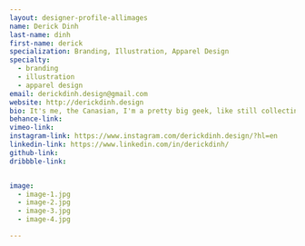 ```yaml
---
layout: designer-profile-allimages
name: Derick Dinh
last-name: dinh
first-name: derick
specialization: Branding, Illustration, Apparel Design
specialty:
  - branding
  - illustration
  - apparel design
email: derickdinh.design@gmail.com
website: http://derickdinh.design
bio: It's me, the Canasian, I'm a pretty big geek, like still collecting figures at 20 kind of geek. A huge part of my life and creative outlook stem from video game culture. I love to stream both video games and design work all on twitch.tv
behance-link:
vimeo-link:
instagram-link: https://www.instagram.com/derickdinh.design/?hl=en
linkedin-link: https://www.linkedin.com/in/derickdinh/
github-link:
dribbble-link:


image:
  - image-1.jpg
  - image-2.jpg
  - image-3.jpg
  - image-4.jpg

---
```

